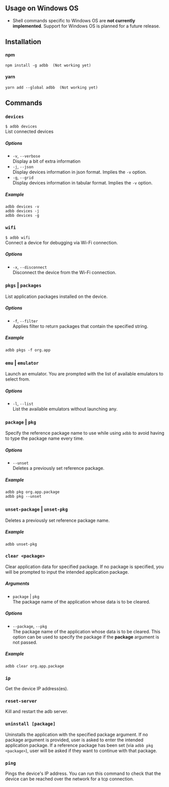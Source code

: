 ## Usage on Windows OS
* Shell commands specific to Windows OS are **not currently implemented**. Support for Windows OS is planned for a future release.

## Installation  
#### npm  
    npm install -g adbb  (Not working yet)  

#### yarn  
    yarn add --global adbb  (Not working yet)  

## Commands

### `devices`
`$ adbb devices`  
List connected devices  

##### **Options**  
* `-v`, `--verbose`  
  Display a bit of extra information  
* `-j`, `--json`  
  Display devices information in json format. Implies the `-v` option.  
* `-g`, `--grid`  
  Display devices information in tabular format. Implies the `-v` option.  

##### **Example**
    adbb devices -v
    adbb devices -j
    adbb devices -g  

### `wifi`  
`$ adbb wifi`  
Connect a device for debugging via Wi-Fi connection.  

##### **Options**
* `-x`, `--disconnect`  
  Disconnect the device from the Wi-Fi connection.  

### `pkgs` | `packages`  
List application packages installed on the device.  

##### **Options**  
* `-f`, `--filter`  
  Applies filter to return packages that contain the specified string.  

##### **Example**  
    adbb pkgs -f org.app  

### `emu` | `emulator`  
Launch an emulator. You are prompted with the list of available emulators to select from.  

##### **Options**  
* `-l`, `--list`  
  List the available emulators without launching any.  

### `package` | `pkg`  
Specify the reference package name to use while using `adbb` to avoid having to type the package name every time.  

##### **Options**  
* `--unset`  
  Deletes a previously set reference package.  
  
##### **Example**  
    adbb pkg org.app.package  
    adbb pkg --unset

### `unset-package` | `unset-pkg`  
Deletes a previously set reference package name.  

##### Example  
    adbb unset-pkg  

### `clear <package>`
Clear application data for specified package. If no package is specified, you will be prompted to input the intended application package.  

##### **Arguments**  
* `package` | `pkg`  
  The package name of the application whose data is to be cleared.  

##### **Options**  
* `--package`, `--pkg`  
  The package name of the application whose data is to be cleared. This option can be used to specify the package if the **package** argument is not passed.  

##### Example  
    adbb clear org.app.package  

### `ip`  
Get the device IP address(es).  

### `reset-server`  
Kill and restart the adb server.  

### `uninstall [package]`  
Uninstalls the application with the specified package argument. If no package argument is provided, user is asked to 
enter the intended application package. If a reference package has been set (via `adbb pkg <package>`), user will be 
asked if they want to continue with that package.  

### `ping`  
Pings the device's IP address. You can run this command to check that the device can be reached over the network 
for a tcp connection.  


